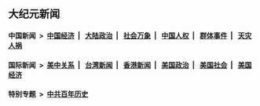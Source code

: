 ## 大纪元新闻

#### 中国新闻 &nbsp;>&nbsp; [中国经济](indexes/ncid283/README.md?04250045) &nbsp;| &nbsp; [大陆政治](indexes/ncid277/README.md?04250045) &nbsp;| &nbsp; [社会万象](indexes/ncid282/README.md?04250045) &nbsp;| &nbsp; [中国人权](indexes/ncid278/README.md?04250045) &nbsp;| &nbsp; [群体事件](indexes/ncid279/README.md?04250045) &nbsp;| &nbsp; [天灾人祸](indexes/ncid280/README.md?04250045)

#### 国际新闻 &nbsp;>&nbsp; [美中关系](indexes/nf1412576/README.md?04250045) &nbsp;| &nbsp; [台湾新闻](indexes/ncid1349361/README.md?04250045) &nbsp;| &nbsp; [香港新闻](indexes/ncid1349362/README.md?04250045) &nbsp;| &nbsp; [美国政治](indexes/ncid1078159/README.md?04250045) &nbsp;| &nbsp; [美国社会](indexes/ncid1078160/README.md?04250045) &nbsp;| &nbsp; [美国经济](indexes/ncid1078158/README.md?04250045)

#### 特别专题 &nbsp;>&nbsp; [中共百年历史](https://github.com/epoch-news/epoch-special/blob/master/README.md?04250045)  

